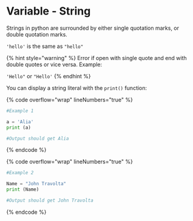 # Variable - String

Strings in python are surrounded by either single quotation marks, or double quotation marks.

`'hello'` is the same as `"hello"`

{% hint style="warning" %}
Error if open with single quote and end with double quotes or vice versa. Example:

`'Hello"` or `"Hello'`
{% endhint %}

You can display a string literal with the `print()` function:

{% code overflow="wrap" lineNumbers="true" %}
```python
#Example 1

a = 'Alia'
print (a)

#Output should get Alia
```
{% endcode %}

{% code overflow="wrap" lineNumbers="true" %}
```python
#Example 2

Name = "John Travolta"
print (Name)

#Output should get John Travolta
```
{% endcode %}

